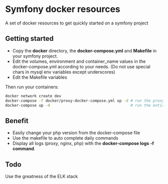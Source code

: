 Symfony docker resources
========================

A set of docker resources to get quickly started on a symfony project

Getting started
---------------

* Copy the **docker** directory, the **docker-compose.yml** and **Makefile** in your symfony project.
* Edit the volumes, environment and container_name values in the docker-compose.yml according to your needs. (Do not use special chars in mysql env variables except underscores)
* Edit the Makefile variables

Then run your containers:

```bash
docker network create dev
docker-compose -f docker/proxy-docker-compose.yml up -d # run the proxy
docker-compose up -d                                    # run the entire stack
````

Benefit
-------

* Easily change your php version from the docker-compose file
* Use the makefile to auto complete daily commands
* Display all logs (proxy, nginx, php) with the **docker-compose logs -f command**.

Todo
----

Use the greatness of the ELK stack
